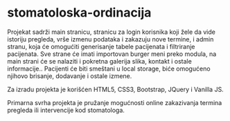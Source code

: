 # stomatoloska-ordinacija

Projekat sadrži main stranicu, stranicu za login korisnika koji žele da vide istoriju pregleda, vrše izmenu podataka i zakazuju nove termine, i admin stranu, koja će omogućiti generisanje tabele pacijenata i filtriranje pacijenata. Sve strane će imati importovan burger meni preko modula, na main strani će se nalaziti i pokretna galerija slika, kontakt i ostale informacije..
Pacijenti će biti smeštani u local storage, biće omogućeno njihovo brisanje, dodavanje i ostale izmene.

Za izradu projekta je korišćen HTML5, CSS3, Bootstrap, JQuery i Vanilla JS.

Primarna svrha projekta je pružanje mogućnosti online zakazivanja termina pregleda ili intervencije kod stomatologa.